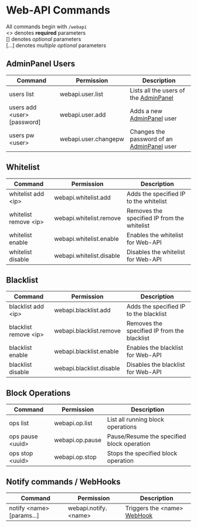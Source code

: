 # Web-API Commands

All commands begin with `/webapi`  
<> denotes **required** parameters  
[] denotes *optional* parameters  
[...] denotes *multiple optional* parameters  


## AdminPanel Users

| Command | Permission | Description |
|---------|------------|-------------|
| users list | webapi.user.list | Lists all the users of the [AdminPanel](ADMIN_PANEL.md) |
| users add \<user> [password] | webapi.user.add | Adds a new [AdminPanel](ADMIN_PANEL.md) user |
| users pw \<user> <password> | webapi.user.changepw | Changes the password of an [AdminPanel](ADMIN_PANEL.md) user |


## Whitelist

| Command | Permission | Description |
|---------|------------|-------------|
| whitelist add \<ip> | webapi.whitelist.add | Adds the specified IP to the whitelist |
| whitelist remove \<ip> | webapi.whitelist.remove | Removes the specified IP from the whitelist |
| whitelist enable | webapi.whitelist.enable | Enables the whitelist for Web-API |
| whitelist disable | webapi.whitelist.disable | Disables the whitelist for Web-API |


## Blacklist

| Command | Permission | Description |
|---------|------------|-------------|
| blacklist add \<ip> | webapi.blacklist.add | Adds the specified IP to the blacklist |
| blacklist remove \<ip> | webapi.blacklist.remove | Removes the specified IP from the blacklist |
| blacklist enable | webapi.blacklist.enable | Enables the blacklist for Web-API |
| blacklist disable | webapi.blacklist.disable | Disables the blacklist for Web-API |


## Block Operations

| Command | Permission | Description |
|---------|------------|-------------|
| ops list | webapi.op.list | List all running block operations |
| ops pause \<uuid> | webapi.op.pause | Pause/Resume the specified block operation |
| ops stop \<uuid> | webapi.op.stop | Stops the specified block operation |


## Notify commands / WebHooks

| Command | Permission | Description |
|---------|------------|-------------|
| notify \<name> [params...] | webapi.notify.\<name> | Triggers the \<name> [WebHook](WEBHOOKS.md) |
